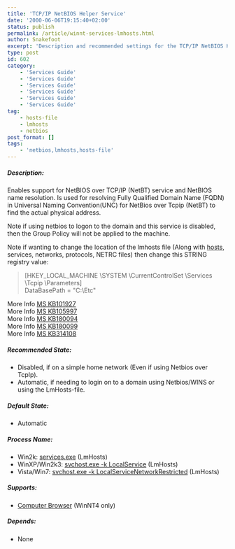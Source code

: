 ```yaml
---
title: 'TCP/IP NetBIOS Helper Service'
date: '2000-06-06T19:15:40+02:00'
status: publish
permalink: /article/winnt-services-lmhosts.html
author: Snakefoot
excerpt: 'Description and recommended settings for the TCP/IP NetBIOS Helper service.'
type: post
id: 602
category:
    - 'Services Guide'
    - 'Services Guide'
    - 'Services Guide'
    - 'Services Guide'
    - 'Services Guide'
    - 'Services Guide'
tag:
    - hosts-file
    - lmhosts
    - netbios
post_format: []
tags:
    - 'netbios,lmhosts,hosts-file'
---
```

##### Description:

 Enables support for NetBIOS over TCP/IP (NetBT) service and NetBIOS name resolution. Is used for resolving Fully Qualified Domain Name (FQDN) in Universal Naming Convention(UNC) for NetBios over Tcpip (NetBT) to find the actual physical address.  
  
 Note if using netbios to logon to the domain and this service is disabled, then the Group Policy will not be applied to the machine.  
  
 Note if wanting to change the location of the lmhosts file (Along with [hosts](/article/windows-hosts-file.html), services, networks, protocols, NETRC files) then change this STRING registry value:
> \[HKEY\_LOCAL\_MACHINE \\SYSTEM \\CurrentControlSet \\Services \\Tcpip \\Parameters\]  
>  DataBasePath = "C:\\Etc"

 More Info [MS KB101927](http://support.microsoft.com/kb/101927 "The Lmhosts File for TCP/IP in Windows [Q101927]")  
 More Info [MS KB105997](http://support.microsoft.com/kb/105997 "Differences Between the HOSTS and LMHOSTS Files in Windows NT [Q105997]")  
 More Info [MS KB180094](http://support.microsoft.com/kb/180094 "How to Write an LMHOSTS File for Domain Validation and Other Name Resolution Issues [Q180094]")  
 More Info [MS KB180099](http://support.microsoft.com/kb/180099 "Troubleshooting LMHOSTS Name Resolution Issues [Q180099]")  
 More Info [MS KB314108](http://support.microsoft.com/kb/314108 "How to Write an LMHOSTS File for Domain Validation and Other Name Resolution Issues [Q314108]")  
  
##### Recommended State:

- Disabled, if on a simple home network (Even if using Netbios over TcpIp).
- Automatic, if needing to login on to a domain using Netbios/WINS or using the LmHosts-file.

##### Default State:

- Automatic

##### Process Name:

- Win2k: [services.exe](/article/winnt-services-wrapper.html) (LmHosts)
- WinXP/Win2k3: [svchost.exe -k LocalService](/article/winnt-services-wrapper.html) (LmHosts)
- Vista/Win7: [svchost.exe -k LocalServiceNetworkRestricted](/article/winnt-services-wrapper.html) (LmHosts)

##### Supports:

- [Computer Browser](/article/winnt-services-browser.html) (WinNT4 only)

##### Depends:

- None